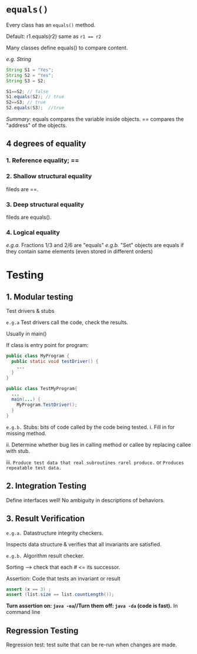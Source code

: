 # `equals()`
Every class has an `equals()` method.

Default: r1.equals(r2) same as `r1 == r2`

Many classes define equals() to compare content.

*e.g. String*
```java
String S1 = "Yes";
String S2 = "Yes";
String S3 = S2;

S1==S2; // false
S1.equals(S2); // true
S2==S3; // true
S2.equals(S3);  //true
```
*Summary:* equals compares the variable inside objects. == compares the "address" of the objects.

## 4 degrees of equality
### 1. Reference equality; ==
### 2. Shallow structural equality
fileds are ==.
### 3. Deep structural equality
fileds are equals().
### 4. Logical equality
*e.g.a.* Fractions 1/3 and 2/6 are "equals"
*e.g.b.* "Set" objects are equals if they contain same elements (even stored in different orders)


# Testing
## 1. Modular testing
Test drivers & stubs

`e.g.a` Test drivers call the code, check the results.

Usually in main()

If class is entry point for program:
```java
public class MyProgram {
  public static void testDriver() {
    ...
  }
}

public class TestMyProgram{
  ...
  main(...) {
    MyProgram.TestDriver();
  }
}

```

`e.g.b.` Stubs: bits of code called by the code being tested.
i. Fill in for missing method.

ii. Determine whether bug lies in calling method or callee by replacing callee with stub.

iii. `Produce test data that real subroutines rarel produce.` or `Produces repeatable test data.`

## 2. Integration Testing
Define interfaces well! No ambiguity in descriptions of behaviors.

## 3. Result Verification

`e.g.a.` Datastructure integrity checkers.

Inspects data structure & verifies that all invariants are satisfied.

`e.g.b.` Algorithm result checker.

Sorting --> check that each # <= its successor.

Assertion: Code that tests an invariant or result
```java
assert (x == 3) ;
assert (list.size == list.countLength());
```

**Turn assertion on: `java -ea`//Turn them off: `java -da` (code is fast).**
In command line

## Regression Testing
Regression test: test suite that can be re-run when changes are made.


